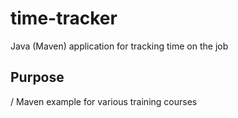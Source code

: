 # time-tracker
Java (Maven) application for tracking time on the job

## Purpose

/ Maven example for various training courses
